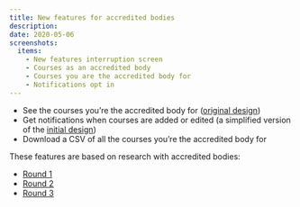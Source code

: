```yaml
---
title: New features for accredited bodies
description:
date: 2020-05-06
screenshots:
  items:
    - New features interruption screen
    - Courses as an accredited body
    - Courses you are the accredited body for
    - Notifications opt in
---
```


* See the courses you’re the accredited body for ([original design](/publish-teacher-training-courses/courses-as-an-accredited-body))
* Get notifications when courses are added or edited (a simplified version of the [initial design](/publish-teacher-training-courses/managing-notifications))
* Download a CSV of all the courses you’re the accredited body for

These features are based on research with accredited bodies:

* [Round 1](/publish-teacher-training-courses/accredited-bodies-research-round-1)
* [Round 2](/publish-teacher-training-courses/accredited-bodies-research-round-2)
* [Round 3](/publish-teacher-training-courses/accredited-bodies-research-round-3)
